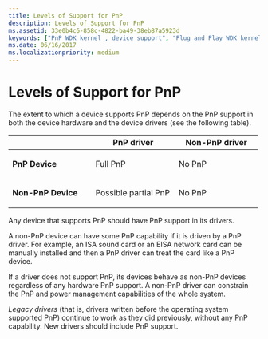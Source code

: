 ```yaml
---
title: Levels of Support for PnP
description: Levels of Support for PnP
ms.assetid: 33e0b4c6-858c-4822-ba49-38eb87a5923d
keywords: ["PnP WDK kernel , device support", "Plug and Play WDK kernel , device support", "full PnP WDK kernel", "partial PnP WDK kernel"]
ms.date: 06/16/2017
ms.localizationpriority: medium
---
```


# Levels of Support for PnP





The extent to which a device supports PnP depends on the PnP support in both the device hardware and the device drivers (see the following table).

<table>
<colgroup>
<col width="33%" />
<col width="33%" />
<col width="33%" />
</colgroup>
<thead>
<tr class="header">
<th></th>
<th>PnP driver</th>
<th>Non-PnP driver</th>
</tr>
</thead>
<tbody>
<tr class="odd">
<td><p><strong>PnP Device</strong></p></td>
<td><p>Full PnP</p></td>
<td><p>No PnP</p></td>
</tr>
<tr class="even">
<td><p><strong>Non-PnP Device</strong></p></td>
<td><p>Possible partial PnP</p></td>
<td><p>No PnP</p></td>
</tr>
</tbody>
</table>

 

Any device that supports PnP should have PnP support in its drivers.

A non-PnP device can have some PnP capability if it is driven by a PnP driver. For example, an ISA sound card or an EISA network card can be manually installed and then a PnP driver can treat the card like a PnP device.

If a driver does not support PnP, its devices behave as non-PnP devices regardless of any hardware PnP support. A non-PnP driver can constrain the PnP and power management capabilities of the whole system.

*Legacy drivers* (that is, drivers written before the operating system supported PnP) continue to work as they did previously, without any PnP capability. New drivers should include PnP support.

 

 




